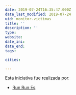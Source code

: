```yaml
---
date: 2019-07-24T16:35:47.000Z
date_last_modified: 2019-07-24
uid: monitor-victimas
title: ''
description: ''
type: 
website: 
date_ini: 
date_end: 
tags:

cities: 

---
```


Esta iniciativa fue realizada por:

- [Run Run Es](/organizaciones/run-run-es)
